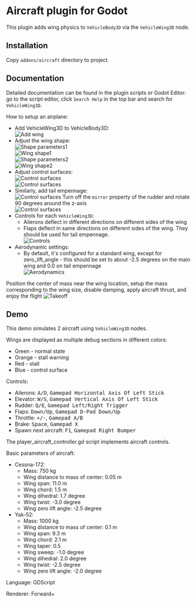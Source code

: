 # Aircraft plugin for Godot

This plugin adds wing physics to `VehicleBody3D` via the `VehicleWing3D` node.

## Installation

Copy `addons/aircraft` directory to project.

## Documentation

Detailed documentation can be found in the plugin scripts or Godot Editor: go to the script editor, click `Search Help` in the top bar and search for `VehicleWing3D`.

How to setup an airplane:
- Add VehicleWing3D to VehicleBody3D:
<br>![Add wing](images/add_vehicle_wing.png)
- Adjust the wing shape:
<br>![Shape parameters1](images/shape_parameters1.png)
<br>![Wing shape1](images/shape1.png)
<br>![Shape parameters2](images/shape_parameters2.png)
<br>![Wing shape2](images/shape2.png)
- Adjust control surfaces:
<br>![Control surfaces](images/control_surface_parameters.png)
<br>![Control surfaces](images/control_surfaces.png)
- Similarly, add tail empennage:
<br>![Control surfaces](images/elevator.png)
Turn off the `mirror` property of the rudder and rotate 90 degrees around the z-axis
<br>![Control surfaces](images/rudder.png)
- Controls for each `VehicleWing3D`:
  - Ailerons deflect in different directions on different sides of the wing
  - Flaps deflect in same directions on different sides of the wing. They should be used for tail empennage.
<br>![Controls](images/input.png)
- Aerodynamic settings:
  - By default, it's configured for a standard wing, except for zero_lift_angle - this should be set to about -2.5 degrees on the main wing and 0.0 on tail empennage
<br>![Aerodynamics](images/aerodynamics.png)

Position the center of mass near the wing location, setup the mass corresponding to the wing size, disable damping, apply aircraft thrust, and enjoy the flight
![Takeoff](images/takeoff.png)

## Demo

This demo simulates 2 aircraft using `VehicleWing3D` nodes.

Wings are displayed as multiple debug sections in different colors:
- Green - normal state
- Orange - stall warning
- Red - stall
- Blue - control surface

Controls:
- Ailerons: <kbd>A/D</kbd>, <kbd>Gamepad Horizontal Axis Of Left Stick</kbd>
- Elevator: <kbd>W/S</kbd>, <kbd>Gamepad Vertical Axis Of Left Stick</kbd>
- Rudder: <kbd>Q/E</kbd>, <kbd>Gamepad Left/Right Trigger</kbd>
- Flaps: <kbd>Down/Up</kbd>, <kbd>Gamepad D-Pad Down/Up</kbd>
- Throttle: <kbd>+/-</kbd>, <kbd>Gamepad A/B</kbd>
- Brake: <kbd>Space</kbd>, <kbd>Gamepad X</kbd>
- Spawn next aircraft: <kbd>F1</kbd>, <kbd>Gamepad Right Bumper</kbd>

The player_aircraft_controller.gd script implements aircraft controls.

Basic parameters of aircraft:
- Cessna-172:
  - Mass: 750 kg
  - Wing distance to mass of center: 0.05 m
  - Wing span: 11.0 m
  - Wing chord: 1.5 m
  - Wing dihedral: 1.7 degree
  - Wing twist: -3.0 degree
  - Wing zero lift angle: -2.5 degree
- Yak-52:
  - Mass: 1000 kg
  - Wing distance to mass of center: 0.1 m
  - Wing span: 9.3 m
  - Wing chord: 2.1 m
  - Wing taper: 0.5
  - Wing sweep: -1.0 degree
  - Wing dihedral: 2.0 degree
  - Wing twist: -2.5 degree
  - Wing zero lift angle: -2.0 degree

Language: GDScript

Renderer: Forward+
